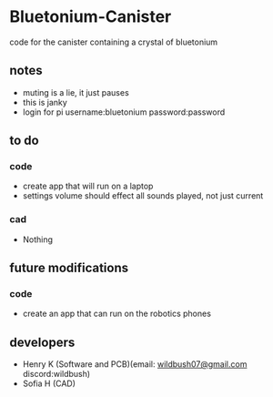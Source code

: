 # Bluetonium-Canister
code for the canister containing a crystal of bluetonium

## notes
  - muting is a lie, it just pauses
  - this is janky
  - login for pi username:bluetonium password:password

## to do
### code
  - create app that will run on a laptop
  - settings volume should effect all sounds played, not just current
### cad
  - Nothing
  
## future modifications
### code 
  - create an app that can run on the robotics phones


## developers
  - Henry K (Software and PCB)(email: wildbush07@gmail.com discord:wildbush)
  - Sofia H (CAD)
